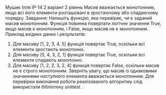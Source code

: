 Мушик Ілля ІР-14
2 варіант 2 рівень
Масив вважається монотонним, якщо всі його елементи розташовані в зростаючому або
спадаючому порядку.
Завдання: Напишіть функцію, яка перевіряє, чи є заданий масив монотонним. Функція
повинна повертати логічне значення True, якщо масив є монотонним, і False, якщо масив не є
монотонним.
Приклад вхідних даних і результатів:
1. Для масиву [1, 2, 3, 4, 5] функція повертає True, оскільки всі елементи зростають
монотонно.
2. Для масиву [5, 4, 3, 2, 1] функція повертає True, оскільки всі елементи спадають
монотонно.
3. Для масиву [1, 2, 2, 3, 2, 4] функція повертає False, оскільки масив не є строго
монотонним.
Зверніть увагу, що масив із однаковими значеннями наступного елемента вважається
монотонним.
Для перевірки виконання роботи реалізованого алгоритму слід використати
бібліотеку unittest .